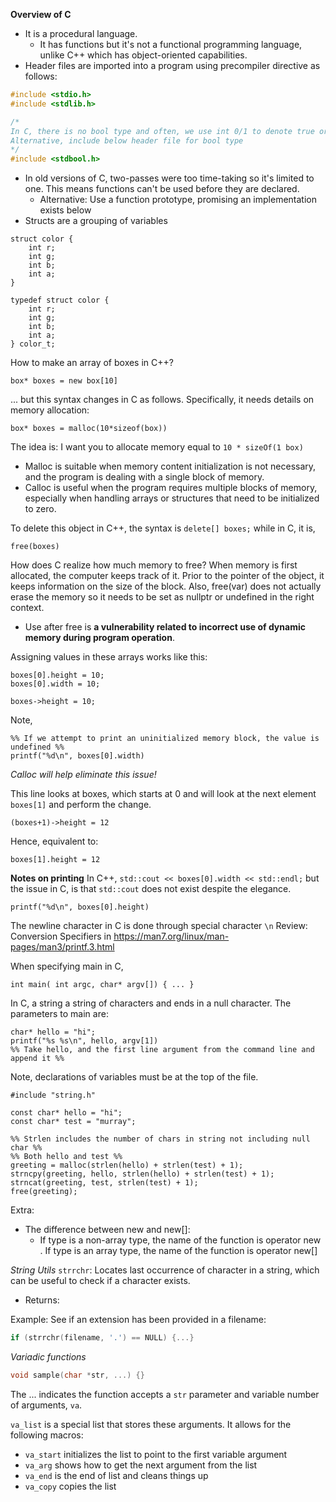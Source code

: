 **Overview of C**
- It is a procedural language.
	- It has functions but it's not a functional programming language, unlike C++ which has object-oriented capabilities. 
- Header files are imported into a program using precompiler directive as follows:
```cpp
#include <stdio.h>
#include <stdlib.h>

/* 
In C, there is no bool type and often, we use int 0/1 to denote true or false.
Alternative, include below header file for bool type
*/
#include <stdbool.h> 
```
- In old versions of C, two-passes were too time-taking so it's limited to one. This means functions can't be used before they are declared.
	- Alternative: Use a function prototype, promising an implementation exists below
- Structs are a grouping of variables
```
struct color {
	int r;
	int g;
	int b;
	int a;
}

typedef struct color {
	int r;
	int g;
	int b;
	int a;
} color_t;
```

How to make an array of boxes in C++?
```
box* boxes = new box[10]
```

... but this syntax changes in C as follows. Specifically, it needs details on memory allocation:
```
box* boxes = malloc(10*sizeof(box))
```

The idea is: I want you to allocate memory equal to `10 * sizeOf(1 box)`
- Malloc is suitable when memory content initialization is not necessary, and the program is dealing with a single block of memory. 
- Calloc is useful when the program requires multiple blocks of memory, especially when handling arrays or structures that need to be initialized to zero.

To delete this object in C++, the syntax is `delete[] boxes;` while in C, it is,
```
free(boxes)
```
How does C realize how much memory to free? When memory is first allocated, the computer keeps track of it. Prior to the pointer of the object, it keeps information on the size of the block. Also, free(var) does not actually erase the memory so it needs to be set as nullptr or undefined in the right context.
- Use after free is **a vulnerability related to incorrect use of dynamic memory during program operation**.

Assigning values in these arrays works like this:
```
boxes[0].height = 10;
boxes[0].width = 10;

boxes->height = 10;
```

Note,
```
%% If we attempt to print an uninitialized memory block, the value is undefined %%
printf("%d\n", boxes[0].width)
```
*Calloc will help eliminate this issue!*

This line looks at boxes, which starts at 0 and will look at the next element `boxes[1]` and perform the change.
```
(boxes+1)->height = 12
```
Hence, equivalent to:
```
boxes[1].height = 12
```

**Notes on printing**
In C++, `std::cout << boxes[0].width << std::endl;` but the issue in C, is that `std::cout` does not exist despite the elegance. 
```
printf("%d\n", boxes[0].height)
```
The newline character in C is done through special character `\n`
Review: Conversion Specifiers in https://man7.org/linux/man-pages/man3/printf.3.html

When specifying main in C, 
```
int main( int argc, char* argv[]) { ... }
```

In C, a string a string of characters and ends in a null character. The parameters to main are:
```
char* hello = "hi";
printf("%s %s\n", hello, argv[1])
%% Take hello, and the first line argument from the command line and append it %%
```
Note, declarations of variables must be at the top of the file.

```
#include "string.h"

const char* hello = "hi";
const char* test = "murray";

%% Strlen includes the number of chars in string not including null char %%
%% Both hello and test %%
greeting = malloc(strlen(hello) + strlen(test) + 1);
strncpy(greeting, hello, strlen(hello) + strlen(test) + 1);
strncat(greeting, test, strlen(test) + 1);
free(greeting);
```

Extra:
- The difference between new and new[]: 
	- If type is a non-array type, the name of the function is operator new . If type is an array type, the name of the function is operator new[]

*String Utils*
`strrchr`: Locates last occurrence of character in a string, which can be useful to check if a character exists. 
- Returns: 

Example: See if an extension has been provided in a filename:
```c
if (strrchr(filename, '.') == NULL) {...}
```


*Variadic functions*
```c
void sample(char *str, ...) {}
```

The ... indicates the function accepts a `str` parameter and variable number of arguments, `va`.

`va_list` is a special list that stores these arguments. It allows for the following macros:
- `va_start` initializes the list to point to the first variable argument
- `va_arg` shows how to get the next argument from the list
- `va_end` is the end of list and cleans things up
- `va_copy` copies the list